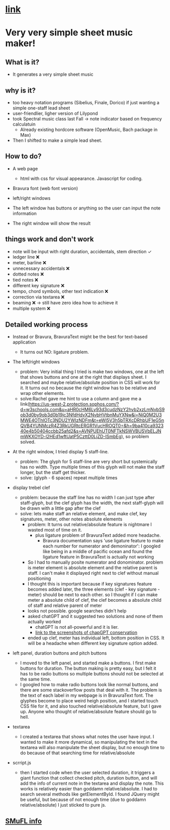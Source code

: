 # [link](https://oldshoes3.github.io/test)



# Very very simple sheet music maker!



## What is it?
- It generates a very simple sheet music

## why is it?
- too heavy notation programs (Sibelius, Finale, Dorico) if just wanting a simple one-staff lead sheet
- user-friendlier, ligher version of Lilypond
- took Spectral music class last Fall -> note indicator based on frequency calculatuin
  - Already existing hordcore software (OpenMusic, Bach package in Max)
- Then I shifted to make a simple lead sheet.

## How to do?
- A web page
  - html with css for visual appearance. Javascript for coding.
- Bravura font (web font version)

- left/right windows
- The left window has buttons or anything so the user can input the note information
- The right window will show the result


## things work and don't work
- note will be input with right duration, accidentals, stem direction ✓
- ledger line ❌
- meter, barline ❌
- unnecessary accidentals ❌
- dotted notes ❌
- tied notes ❌
- different key signature ❌
- tempo, chord symbols, other text indication ❌
- correction via textarea ❌
- beaming ❌ -> still have zero idea how to achieve it
- multiple system ❌




## Detailed working process

- Instead or Bravura, BravuraText might be the best for text-based application
    - It turns out NO: ligature problem.

- The left/right windows
  - problem: Very initial thing I tried is make two windows, one at the left that shows buttons and one at the right that displays sheet. I searched and maybe relative/absolute position in CSS will work for it. It turns out no because the right window has to be relative and wrap other elements.
  - solve:Rachel gave me hint to use a column and gave me a link(https://us-west-2.protection.sophos.com/?d=w3schools.com&u=aHR0cHM6Ly93d3cudzNzY2hvb2xzLmNvbS9ob3d0by9ob3d0b19jc3NfdHdvX2NvbHVtbnMuYXNw&i=NjQ0M2U3MWE4OThlOTc3NDU2YWIzNDFm&t=eWI5V3h5bTRXcDRhbUF1eG5nQVB4YUNMczR4Z3RkUGRtcERGR1VucHROQT0=&h=9ba410ca932340e4b50404ccbb25afd2&s=AVNPUEhUT0NFTkNSWVBUSVbELJNmWKXOYD-l2HEd1wftUatP5CzttD0LjZD-ISmbEg), so problem solved.

- At the right window, I tried display 5 staff-line.
  - problem: The glyph for 5 staff-line are very short but systemically has no width. Type multiple times of this glyph will not make the staff longer, but the staff get thicker.
  - solve: (glyph - 6 spaces) repeat multiple times

- display trebel clef
  - problem: because the staff line has no width I can just type after staff-glyph, but the clef glyph has the width, the next staff-glyph will be drawn with a little gap after the clef
  - solve: lets make staff an relative element, and make clef, key signatures, meter, other notes absolute elements
    - problem: It turns out relative/absolute feature is nightmare I wasted most of time on it.
      - plus ligature problem of BravuraText added more headache.
        - Bravura documentation says 'use ligature feature to make each number for numerator and demoninator': I googled like being in a middle of pacific ocean and found the ligature feature in BravuraText is actually not working
    - So I had to manually posite numerator and donominator. problem is meter element is absolute element and the relative parent is staff. I can't make it displayed right next to clef without manual positioning
    - I thought this is important because if key signatures feature becomes added later, the three elements (clef - key signature - meter) should be next to each other. so I thought if I can make meter a absolute child of clef, the clef becomes a absolute child of staff and relative parent of meter
    - looks not possible. google searches didn't help
    - asked chatGPT and it suggested two solutions and none of them actually worked
      - chatGPT is not all-powerful and it is lier.
      - [link to the screenshots of chapGPT conservation](https://github.com/oldshoes3/oldshoes3.github.io/tree/main/test/chatgptSUCKS)
    - ended up clef, meter has individual left, bottom position in CSS. It will be a headache when different key signature option added.

- left panel, duration buttons and pitch buttons
  - I moved to the left panel, and started make a buttons. I first make buttons for duration. The button making is pretty easy, but I felt it has to be radio buttons so multiple buttons should not be selected at the same time.
  - I googled how to make radio buttons look like normal buttons, and there are some stackoverflow posts that deal with it. The problem is the text of each label in my webpage is in BravuraText font. The glyphes become to place weird heigh position, and I started touch CSS file for it, and also touched relative/absolute feature, but I gave up. Anyone who thought of relative/absolute feature should go to hell.

- textarea
  - I created a textarea that shows what notes the user have input. I wanted to make it more dynamical, so manipulating the text in the textarea will also manipulate the sheet display, but no enough time to do because of that searching time for relative/absolute

- scrript.js
  - then I started code when the user selected duration, it triggers a giant function that collect checked pitch, duration button, and will add the info of current note in the textarea and display the note. This works is relatively easier than goddamn relative/absolute. I had to search several methods like getElementById. I found JQuery might be useful, but because of not enough time (due to goddamn relative/absolute) I just sticked to pure js.



## [SMuFL info](https://w3c.github.io/smufl/latest/index.html)